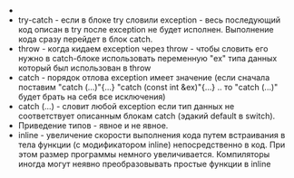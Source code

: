 * 
* try-catch - если в блоке try словили exception - весь последующий код описан в try после exception не будет исполнен. Выполнение кода сразу перейдет в блок catch.
* throw - когда кидаем exception через throw - чтобы словить его нужно в catch-блоке использовать переменную "ex" типа данных который был использован в throw
* catch - порядок отлова exception имеет значение (если сначала поставим "catch (...)"{...} "catch (const int &ex)"{...} .. то "catch (...)" будет брать на себя все исключения)
* catch (...) - словит любой exception если тип данных не соответствует описанным блокам catch (эдакий default в switch).
* Приведение типов - явное и не явное.
* inline - увеличение скорости выполнения кода путем встраивания в тела функции (с модификатором inline) непосредственно в код. При этом размер программы немного увеличивается. Компиляторы иногда могут неявно преобразовывать простые функции в inline
